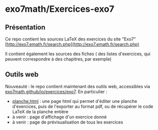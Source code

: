 # exo7math/Exercices-exo7

## Présentation

Ce repo contient les sources LaTeX des exercices du site "Exo7" [http://exo7.emath.fr/search.php](http://exo7.emath.fr/search.php)

Il contient également les sources des fiches ( des listes d'exercices, qui peuvent correspondre à des chapitres, par exemple)

## Outils web

Nouveauté : le repo contient maintenant des outils web, accessibles via [exo7math.github/io/exercices/exo7](https://exo7math.github.io/exercices-exo7/). En particulier :

- [planche.html](https://exo7math.github.io/exercices-exo7/planche.html) : une page html qui permet d'éditer une planche d'exercices, puis de l'exporter au format pdf, ou de récupérer le code LaTeX de la planche entière
- à venir : page d'affichage d'un exercice donné
- à venir : page de prévisualisation de tous les exercices

